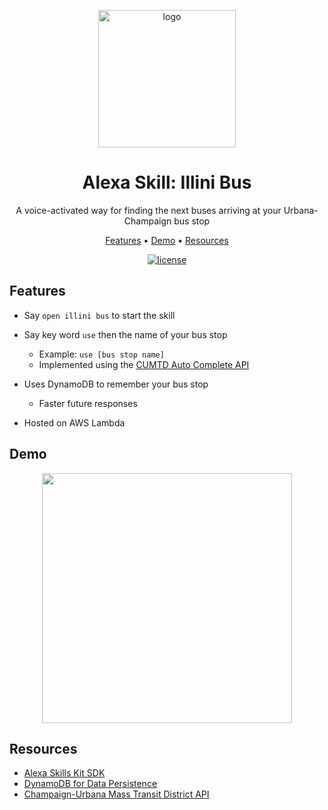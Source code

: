 <p align="center"><img src="https://github.com/3sannasia/Alexa-llini-Bus/assets/54860072/13f6f409-eb3e-4474-9a90-59f67bff2f68" alt="logo" width="220px" /></p>


<h1 align="center">Alexa Skill: Illini Bus</h1>

<p align="center"> A voice-activated way for finding the next buses arriving at your Urbana-Champaign bus stop </p>

<p align="center">
  <a href="#features">Features</a> •
  <a href="#demo">Demo</a> •
   <a href="#resources">Resources</a>
</p>

<div align="center">

<!-- <br> -->

[![license](https://img.shields.io/github/license/dec0dOS/amazing-github-template.svg?style=flat-square)](LICENSE)

</div>

## Features

- Say `open illini bus` to start the skill

- Say key word `use` then the name of your bus stop

  - Example: `use [bus stop name]`
  - Implemented using the [CUMTD Auto Complete API](https://developer.cumtd.com/documentation/autocomplete/v1.0.0/stop/)

- Uses DynamoDB to remember your bus stop

  - Faster future responses

- Hosted on AWS Lambda

## Demo

<p align="center"><img src="https://github.com/3sannasia/Alexa-Illini-Bus/assets/54860072/c8548a84-b6af-457e-a523-6ef491f5e0a7"width="400" /></p>

## Resources

- [Alexa Skills Kit SDK](https://developer.amazon.com/en-US/docs/alexa/alexa-skills-kit-sdk-for-python/overview.html)
- [DynamoDB for Data Persistence](https://developer.amazon.com/en-US/docs/alexa/hosted-skills/alexa-hosted-skills-session-persistence.html)
- [Champaign-Urbana Mass Transit District API](https://developer.cumtd.com)
